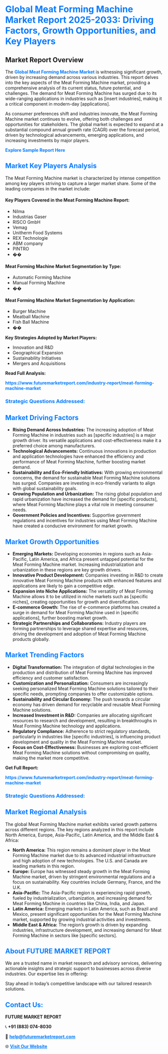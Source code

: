 <h1 style="color: #007BFF;">Global Meat Forming Machine Market Report 2025-2033: Driving Factors, Growth Opportunities, and Key Players</h1>

<section id="overview">
<h2>Market Report Overview</h2>
<p>The <a href="https://www.futuremarketreport.com/industry-report/meat-forming-machine-market" style="color: #007BFF; text-decoration: none;"><strong>Global Meat Forming Machine Market</strong></a> is witnessing significant growth, driven by increasing demand across various industries. This report delves into the key aspects of the Meat Forming Machine market, providing a comprehensive analysis of its current status, future potential, and challenges. The demand for Meat Forming Machine has surged due to its wide-ranging applications in industries such as [insert industries], making it a critical component in modern-day [applications].</p>
<p>As consumer preferences shift and industries innovate, the Meat Forming Machine market continues to evolve, offering both challenges and opportunities for stakeholders. The global market is expected to expand at a substantial compound annual growth rate (CAGR) over the forecast period, driven by technological advancements, emerging applications, and increasing investments by major players.</p>
</section>

<section id="overview">
<p><a href="https://www.futuremarketreport.com/request-sample/reportId=118603" style="color: #007BFF; text-decoration: none;"><strong>Explore Sample Report Here</strong></a></p>
</section>

<section id="key-players">
<h2 style="color: #007BFF;">Market Key Players Analysis</h2>
<p>The Meat Forming Machine market is characterized by intense competition among key players striving to capture a larger market share. Some of the leading companies in the market include:</p>
<h4>Key Players Covered in the Meat Forming Machine Report:</h4>
<ul><li>Nilma</li><li>Industrias Gaser</li><li>RISCO GmbH</li><li>Vemag</li><li>Unitherm Food Systems</li><li>REX Technologie</li><li>ABM company</li><li>PINTRO</li><li>��</li></ul>
<h4>Meat Forming Machine Market Segmentation by Type:</h4>
<ul><li>Automatic Forming Machine</li><li>Manual Forming Machine</li><li>��</li></ul>

<h4>Meat Forming Machine Market Segmentation by Application:</h4>
<ul><li>Burger Machine</li><li>Meatball Machine</li><li>Fish Ball Machine</li><li>��</li></ul>
<p><strong>Key Strategies Adopted by Market Players:</strong></p>
<ul>
<li>Innovation and R&D</li>
<li>Geographical Expansion</li>
<li>Sustainability Initiatives</li>
<li>Mergers and Acquisitions</li>
</ul>
</section>

<section>
<p><strong>Read Full Analysis: </strong></p><a href="https://www.futuremarketreport.com/industry-report/meat-forming-machine-market" style="color: #007BFF; text-decoration: none;"><strong>https://www.futuremarketreport.com/industry-report/meat-forming-machine-market</strong></a>
<h3 style="color: #007BFF;">Strategic Questions Addressed:</h3>
</section>

<section id="driving-factors">
<h2 style="color: #007BFF;">Market Driving Factors</h2>
<ul>
<li><strong>Rising Demand Across Industries:</strong> The increasing adoption of Meat Forming Machine in industries such as [specific industries] is a major growth driver. Its versatile applications and cost-effectiveness make it a preferred choice among manufacturers.</li>
<li><strong>Technological Advancements:</strong> Continuous innovations in production and application technologies have enhanced the efficiency and performance of Meat Forming Machine, further boosting market demand.</li>
<li><strong>Sustainability and Eco-Friendly Initiatives:</strong> With growing environmental concerns, the demand for sustainable Meat Forming Machine solutions has surged. Companies are investing in eco-friendly variants to align with global sustainability goals.</li>
<li><strong>Growing Population and Urbanization:</strong> The rising global population and rapid urbanization have increased the demand for [specific products], where Meat Forming Machine plays a vital role in meeting consumer needs.</li>
<li><strong>Government Policies and Incentives:</strong> Supportive government regulations and incentives for industries using Meat Forming Machine have created a conducive environment for market growth.</li>
</ul>
</section>

<section id="growth-opportunities">
<h2 style="color: #007BFF;">Market Growth Opportunities</h2>
<ul>
<li><strong>Emerging Markets:</strong> Developing economies in regions such as Asia-Pacific, Latin America, and Africa present untapped potential for the Meat Forming Machine market. Increasing industrialization and urbanization in these regions are key growth drivers.</li>
<li><strong>Innovative Product Development:</strong> Companies investing in R&D to create innovative Meat Forming Machine products with enhanced features and applications are likely to gain a competitive edge.</li>
<li><strong>Expansion into Niche Applications:</strong> The versatility of Meat Forming Machine allows it to be utilized in niche markets such as [specific niches], creating opportunities for growth and diversification.</li>
<li><strong>E-commerce Growth:</strong> The rise of e-commerce platforms has created a surge in demand for Meat Forming Machine used in [specific applications], further boosting market growth.</li>
<li><strong>Strategic Partnerships and Collaborations:</strong> Industry players are forming partnerships to leverage shared expertise and resources, driving the development and adoption of Meat Forming Machine products globally.</li>
</ul>
</section>

<section id="trending-factors">
<h2 style="color: #007BFF;">Market Trending Factors</h2>
<ul>
<li><strong>Digital Transformation:</strong> The integration of digital technologies in the production and distribution of Meat Forming Machine has improved efficiency and customer satisfaction.</li>
<li><strong>Customization and Personalization:</strong> Consumers are increasingly seeking personalized Meat Forming Machine solutions tailored to their specific needs, prompting companies to offer customizable options.</li>
<li><strong>Sustainability and Circular Economy:</strong> The push towards a circular economy has driven demand for recyclable and reusable Meat Forming Machine solutions.</li>
<li><strong>Increased Investment in R&D:</strong> Companies are allocating significant resources to research and development, resulting in breakthroughs in Meat Forming Machine technology and applications.</li>
<li><strong>Regulatory Compliance:</strong> Adherence to strict regulatory standards, particularly in industries like [specific industries], is influencing product development and quality in the Meat Forming Machine market.</li>
<li><strong>Focus on Cost-Effectiveness:</strong> Businesses are exploring cost-efficient Meat Forming Machine solutions without compromising on quality, making the market more competitive.</li>
</ul>
</section>

<section>
<p><strong>Get Full Report: </strong></p><a href="https://www.futuremarketreport.com/industry-report/meat-forming-machine-market" style="color: #007BFF; text-decoration: none;"><strong>https://www.futuremarketreport.com/industry-report/meat-forming-machine-market</strong></a>
<h3 style="color: #007BFF;">Strategic Questions Addressed:</h3>
</section>


<section id="regional-analysis">
<h2 style="color: #007BFF;">Market Regional Analysis</h2>
<p>The global Meat Forming Machine market exhibits varied growth patterns across different regions. The key regions analyzed in this report include North America, Europe, Asia-Pacific, Latin America, and the Middle East & Africa:</p>
<ul>
<li><strong>North America:</strong> This region remains a dominant player in the Meat Forming Machine market due to its advanced industrial infrastructure and high adoption of new technologies. The U.S. and Canada are leading markets in this region.</li>
<li><strong>Europe:</strong> Europe has witnessed steady growth in the Meat Forming Machine market, driven by stringent environmental regulations and a focus on sustainability. Key countries include Germany, France, and the U.K.</li>
<li><strong>Asia-Pacific:</strong> The Asia-Pacific region is experiencing rapid growth, fueled by industrialization, urbanization, and increasing demand for Meat Forming Machine in countries like China, India, and Japan.</li>
<li><strong>Latin America:</strong> Emerging markets in Latin America, such as Brazil and Mexico, present significant opportunities for the Meat Forming Machine market, supported by growing industrial activities and investments.</li>
<li><strong>Middle East & Africa:</strong> The region’s growth is driven by expanding industries, infrastructure development, and increasing demand for Meat Forming Machine in sectors like [specific sectors].</li>
</ul>
</section>

<footer>
<h2 style="color: #007BFF;">About FUTURE MARKET REPORT</h2>
<p>We are a trusted name in market research and advisory services, delivering actionable insights and strategic support to businesses across diverse industries. Our expertise lies in offering:</p>

<p>Stay ahead in today’s competitive landscape with our tailored research solutions.</p>

<h2 style="color: #007BFF;">Contact Us:</h2>
<p><strong>FUTURE MARKET REPORT</strong></p>
<p>📞 <strong>+91 (883) 074-8030</strong></p>
<p>📧 <strong><a href="mailto:help@futuremarketreport.com" style="color: #007BFF;">help@futuremarketreport.com</a></strong></p>
<p>🌐 <strong><a href="https://www.futuremarketreport.com/" style="color: #007BFF;">Visit Our Website</a></strong></p>
</footer>